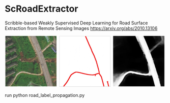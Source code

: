 # ScRoadExtractor
Scribble-based Weakly Supervised Deep Learning for Road Surface Extraction from Remote Sensing Images
https://arxiv.org/abs/2010.13106

![image](https://github.com/weiyao1996/weiyao1996.github.io/blob/master/img/xxxx.png)

run python road_label_propagation.py
